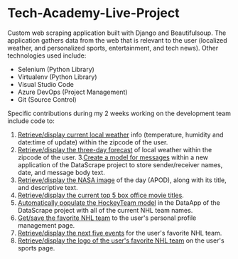 # Tech-Academy-Live-Project
Custom web scraping application built with Django and Beautifulsoup.  The application gathers data from the web that is relevant to the user (localized weather, and personalized sports, entertainment, and tech news).  Other technologies used include:

* Selenium (Python Library)
* Virtualenv (Python Library)
* Visual Studio Code
* Azure DevOps (Project Management)
* Git (Source Control)

Specific contributions during my 2 weeks working on the development team include code to:

1. [Retrieve/display current local weather](docs/Local_Weather.pdf) info (temperature, humidity and date:time of update) within the zipcode of the user.
2. [Retrieve/display the three-day forecast](docs/Three_Day_Forecast.pdf) of local weather within the zipcode of the user.
3.[Create a model for messages](docs/Message_Model.pdf) within a new application of the DataScrape project to store sender/receiver names, date, and message body text.
4. [Retrieve/display the NASA image](docs/NASA_Image.pdf) of the day (APOD), along with its title, and descriptive text.
5. [Retrieve/display the current top 5 box office movie titles](docs/Movies.pdf).
6. [Automatically populate the HockeyTeam model](docs/NHL_Teams_Script.pdf) in the DataApp of the DataScrape project with all of the current NHL team names.
7. [Get/save the favorite NHL team](docs/NHL_Team.pdf) to the user's personal profile management page.
8. [Retrieve/display the next five events](docs/Events.pdf) for the user's favorite NHL team.
9. [Retrieve/display the logo of the user's favorite NHL team](Logo.pdf) on the user's sports page.
